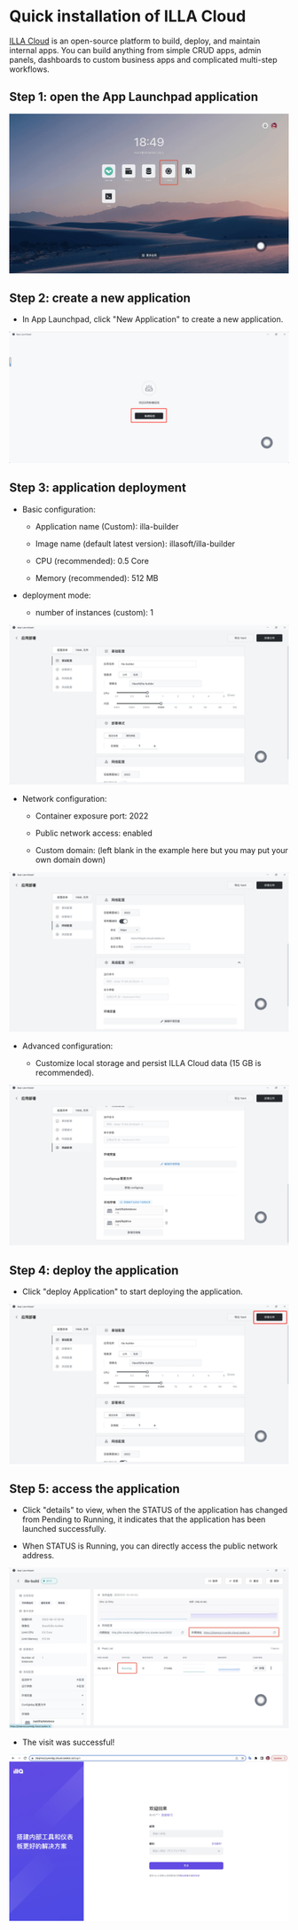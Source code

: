 # Quick installation of ILLA Cloud

[ILLA Cloud](https://www.illacloud.com/zh-CN) is an open-source platform to build, deploy, and maintain internal apps. You can build anything from simple CRUD apps, admin panels, dashboards to custom business apps and complicated multi-step workflows.

## Step 1: open the App Launchpad application

![illa_home](../images/illa_home.jpg)

## Step 2: create a new application

- In App Launchpad, click "New Application" to create a new application.

![illa0](../images/illa0.png)

## Step 3: application deployment

- Basic configuration:

  - Application name (Custom): illa-builder

  - Image name (default latest version): illasoft/illa-builder

  - CPU (recommended): 0.5 Core

  - Memory (recommended): 512 MB

- deployment mode:

  - number of instances (custom): 1

![illa1](../images/illa1.jpg)

- Network configuration:

  - Container exposure port: 2022

  - Public network access: enabled

  - Custom domain: (left blank in the example here but you may put your own domain down)

![illa2](../images/illa2.jpg)

- Advanced configuration:

  - Customize local storage and persist ILLA Cloud data (15 GB is recommended).

![illa3](../images/illa3.jpg)

## Step 4: deploy the application

- Click "deploy Application" to start deploying the application.

![illa4](../images/illa4.jpg)

## Step 5: access the application

- Click "details" to view, when the STATUS of the application has changed from Pending to Running, it indicates that the application has been launched successfully.

- When STATUS is Running, you can directly access the public network address.

![illa5](../images/illa5.jpg)

- The visit was successful!

![illa6](../images/illa6.jpg)

